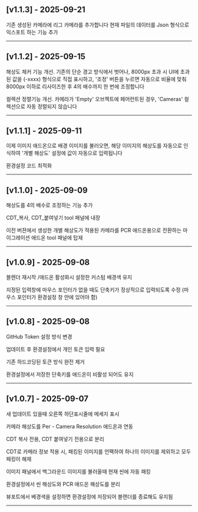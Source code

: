 ## [v1.1.3] - 2025-09-21

기존 생성된 카메라에 리그 카메라를 추가합니다
현재 파일의 데이터를 Json 형식으로 익스포트 하는 기능 추가

---

## [v1.1.2] - 2025-09-15

해상도 체커 기능 개선. 기존의 단순 경고 방식에서 벗어나, 8000px 초과 시 UI에 초과된 값을 (-xxxx) 형식으로 직접 표시하고, '조정' 버튼을 누르면 자동으로 비율에 맞춰 8000px 이하로 리사이즈한 후 4의 배수까지 한 번에 조정합니다

컬렉션 정렬기능 개선. 카메라가 'Empty' 오브젝트에 페어런트된 경우, 'Cameras' 컬렉션으로 자동 정렬되지 않습니다





---

## [v1.1.1] - 2025-09-11

이제 이미지 애드온으로 배경 이미지를 불러오면, 해당 이미지의 해상도를 자동으로 인식하여 '개별 해상도' 설정에 값이 자동으로 입력됩니다

환경설정 코드 최적화



---

## [v1.1.0] - 2025-09-09

해상도를 4의 배수로 조정하는 기능 추가

CDT_복사,  CDT_붙여넣기 tool 패널에 내장

이전 버젼에서 생성한 개별 해상도가 적용된 카메라를 PCR 애드온용으로 전환하는 마이그레이션 애드온 tool 패널에 탑재

---

## [v1.0.9] - 2025-09-08

블렌더 재시작 /애드온 활성화시 설정한 커스텀 배경색 유지

지정된 입력창에 마우스 포인터가 없을 때도 단축키가 정상적으로 입력되도록 수정
(마우스 포인터가 환경설정 창 안에 있어야 함)

---


## [v1.0.8] - 2025-09-08

GitHub Token 설정 방식 변경

업데이트 후 환경설정에서 개인 토큰 입력 필요

기존 하드코딩된 토큰 방식 완전 제거

환경설정에서 저장한 단축키를 애드온이 비활성 되어도 유지

---

## [v1.0.7] - 2025-09-07

새 업데이트 있을때 오른쪽 하단표시줄에 메세지 표시

카메라 해상도를 Per - Camera Resolution 애드온과 연동

CDT 복사 전용, CDT 붙여넣기 전용으로 분리

CDT로 카메라 정보 적용 시, 패킹된 이미지를 언팩하여 하나의 이미지를 제외하고 모두 패킹이 해제

이미지 패널에서 백그라운드 이미지를 불러올때 현재 씬에 자동 패킹

환경설정에서 씬 해상도와 PCR 애드온 해상도를 분리

뷰포트에서 베경색을 설정하면 환경설정에 저장되어 블렌더를 종료해도 유지됨

---





